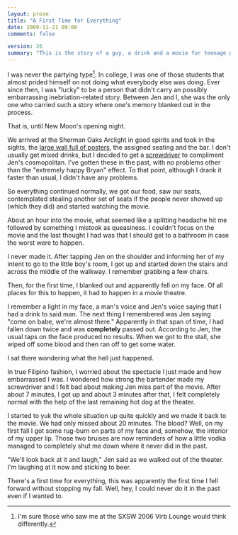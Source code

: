 ```yaml
---
layout: prose
title: "A First Time for Everything"
date: 2009-11-21 09:00
comments: false

version: 26
summary: "This is the story of a guy, a drink and a movie for teenage girls. Said guy causes a spectacle because of said drink and consequently gained his first story of the type. He'd like to share that with you now."
---
```


I was never the partying type[^1]. In college, I was one of those students that almost prided himself on not doing what everybody else was doing. Ever since then, I was "lucky" to be a person that didn't carry an possibly embarrassing inebriation-related story. Between Jen and I, she was the only one who carried such a story where one's memory blanked out in the process.

That is, until New Moon's opening night.

We arrived at the Sherman Oaks Arclight in good spirits and took in the sights, the [large wall full of posters][1], the assigned seating and the bar. I don't usually get mixed drinks, but I decided to get a [screwdriver][2] to compliment Jen's cosmopolitan. I've gotten these in the past, with no problems other than the "extremely happy Bryan" effect. To that point, although I drank it faster than usual, I didn't have any problems.

So everything continued normally, we got our food, saw our seats, contemplated stealing another set of seats if the people never showed up (which they did) and started watching the movie.

About an hour into the movie, what seemed like a splitting headache hit me followed by something I mistook as queasiness. I couldn't focus on the movie and the last thought I had was that I should get to a bathroom in case the worst were to happen.

I never made it. After tapping Jen on the shoulder and informing her of my intent to go to the little boy's room, I got up and started down the stairs and across the middle of the walkway. I remember grabbing a few chairs.

Then, for the first time, I blanked out and apparently fell on my face. Of all places for this to happen, it had to happen in a movie theatre.

I remember a light in my face, a man's voice and Jen's voice saying that I had a drink to said man. The next thing I remembered was Jen saying "come on babe, we're almost there." Apparently in that span of time, I had fallen down twice and was **completely** passed out. According to Jen, the usual taps on the face produced no results. When we got to the stall, she wiped off some blood and then ran off to get some water.

I sat there wondering what the hell just happened.

In true Filipino fashion, I worried about the spectacle I just made and how embarrassed I was. I wondered how strong the bartender made my screwdriver and I felt bad about making Jen miss part of the movie. After about 7 minutes, I got up and about 3 minutes after that, I felt completely normal with the help of the last remaining hot dog at the theater.

I started to yuk the whole situation up quite quickly and we made it back to the movie. We had only missed about 20 minutes. The blood? Well, on my first fall I got some rug-burn on parts of my face and, somehow, the interior of my upper lip. Those two bruises are now reminders of how a little vodka managed to completely shut me down where it never did in the past.

"We'll look back at it and laugh," Jen said as we walked out of the theater. I'm laughing at it now and sticking to beer.

There's a first time for everything, this was apparently the first time I fell forward without stopping my fall. Well, hey, I could never do it in the past even if I wanted to.

[^1]: I'm sure those who saw me at the SXSW 2006 Virb Lounge would think differently.

[1]: http://www.flickr.com/photos/avalonstar/4122161435/
[2]: http://en.wikipedia.org/wiki/Screwdriver_(cocktail)
